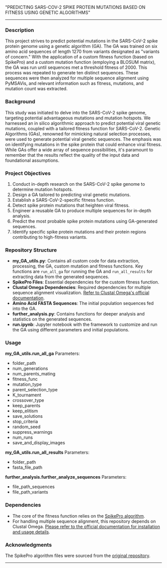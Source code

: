 
"PREDICTING SARS-COV-2 SPIKE PROTEIN MUTATIONS BASED ON FITNESS USING GENETIC ALGORITHMS"

---

### Description

This project strives to predict potential mutations in the SARS-CoV-2 spike protein genome using a genetic algorithm (GA). The GA was trained on six amino acid sequences of length 1270 from variants designated as "variants of concern." With the application of a custom fitness function (based on SpikePro) and a custom mutation function (employing a BLOSUM matrix), the GA was run until sequences met a threshold fitness of 2000. This process was repeated to generate ten distinct sequences. These sequences were then analyzed for multiple sequence alignment using PyMSAVis, and relevant information such as fitness, mutations, and mutation count was extracted.

### Background

This study was initiated to delve into the SARS-CoV-2 spike genome, targeting potential advantageous mutations and mutation hotspots. We harnessed an in silico algorithmic approach to predict potential viral genetic mutations, coupled with a tailored fitness function for SARS-CoV-2. Genetic Algorithms (GAs), renowned for mimicking natural selection processes, were used to generate potential viral genetic sequences. The emphasis was on identifying mutations in the spike protein that could enhance viral fitness. While GAs offer a wide array of sequence possibilities, it's paramount to remember that the results reflect the quality of the input data and foundational assumptions.

### Project Objectives

1. Conduct in-depth research on the SARS-CoV-2 spike genome to determine mutation hotspots.
2. Design a GA tailored to predicting viral genetic mutations.
3. Establish a SARS-CoV-2-specific fitness function.
4. Detect spike protein mutations that heighten viral fitness.
5. Engineer a reusable GA to produce multiple sequences for in-depth analysis.
6. Predict the most probable spike protein mutations using GA-generated sequences.
7. Identify specific spike protein mutations and their protein regions contributing to high-fitness variants.

### Repository Structure

- **my_GA_utils.py**: Contains all custom code for data extraction, processing, the GA, custom mutation and fitness functions. Key functions are `run_all_ga` for running the GA and `run_all_results` for extracting data from the generated sequences.
- **SpikePro Files**: Essential dependencies for the custom fitness function.
- **Clustal Omega Dependencies**: Required dependencies for multiple sequence alignment visualization. [Refer to Clustal Omega's official documentation](http://www.clustal.org/omega/).
- **Amino Acid FASTA Sequences**: The initial population sequences fed into the GA.
- **further_analysis.py**: Contains functions for deeper analysis and statistics on the generated sequences.
- **run.ipynb**: Jupyter notebook with the framework to customize and run the GA using different parameters and initial populations.

### Usage

**my_GA_utils.run_all_ga** Parameters:
- folder_path
- num_generations
- num_parents_mating
- fitness_func
- mutation_type
- parent_selection_type
- K_tournament
- crossover_type
- keep_parents
- keep_elitism
- save_solutions
- stop_criteria
- random_seed
- suppress_warnings
- num_runs
- save_and_display_images

**my_GA_utils.run_all_results** Parameters:
- folder_path
- fasta_file_path

**further_analysis.further_analyze_sequences** Parameters:
- file_path_sequences
- file_path_variants

### Dependencies

- The core of the fitness function relies on the [SpikePro algorithm](https://github.com/3BioCompBio/SpikeProSARS-CoV-2).
- For handling multiple sequence alignment, this repository depends on Clustal Omega. [Please refer to the official documentation for installation and usage details](http://www.clustal.org/omega/).

### Acknowledgments

The SpikePro algorithm files were sourced from the [original repository](https://github.com/3BioCompBio/SpikeProSARS-CoV-2).

---

